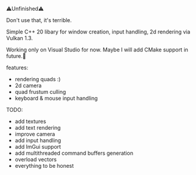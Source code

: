 ⚠️Unfinished⚠️

Don't use that, it's terrible.

Simple C++ 20 libary for window creation, input handling, 2d rendering via Vulkan 1.3.

Working only on Visual Studio for now.
Maybe I will add CMake support in future.🧢

features:
- rendering quads :)
- 2d camera
- quad frustum culling
- keyboard & mouse input handling

TODO:
- add textures
- add text rendering
- improve camera
- add input handling
- add ImGui support
- add multithreaded command buffers generation
- overload vectors
- everything to be honest
